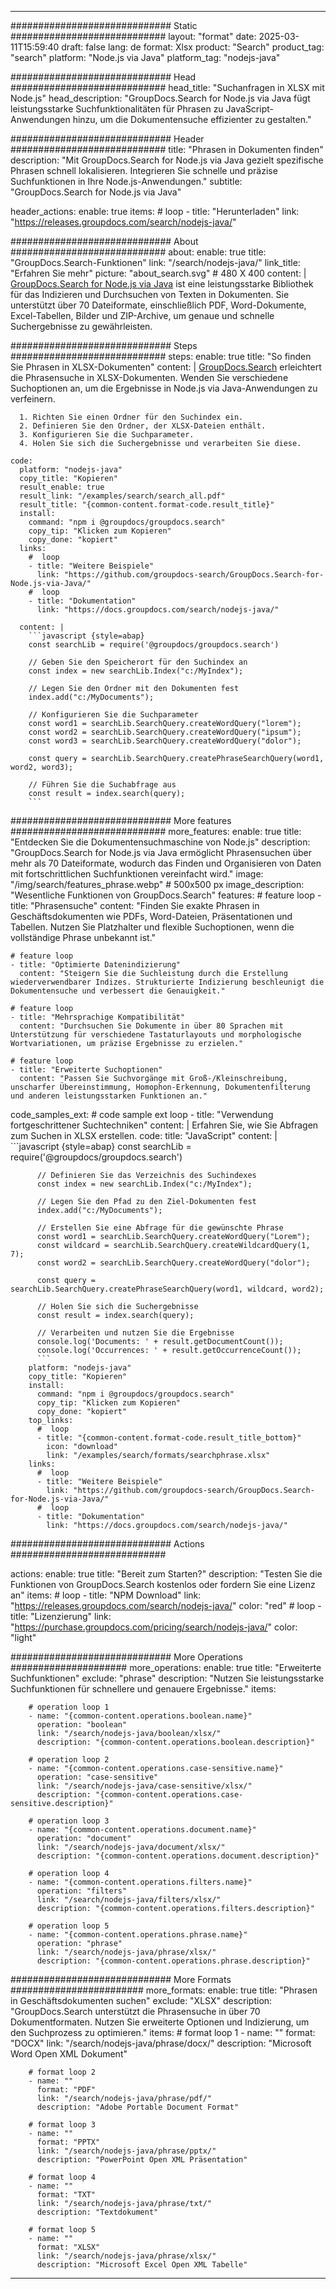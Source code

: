 
---
############################# Static ############################
layout: "format"
date:  2025-03-11T15:59:40
draft: false
lang: de
format: Xlsx
product: "Search"
product_tag: "search"
platform: "Node.js via Java"
platform_tag: "nodejs-java"

############################# Head ############################
head_title: "Suchanfragen in XLSX mit Node.js"
head_description: "GroupDocs.Search for Node.js via Java fügt leistungsstarke Suchfunktionalitäten für Phrasen zu JavaScript-Anwendungen hinzu, um die Dokumentensuche effizienter zu gestalten."

############################# Header ############################
title: "Phrasen in Dokumenten finden" 
description: "Mit GroupDocs.Search for Node.js via Java gezielt spezifische Phrasen schnell lokalisieren. Integrieren Sie schnelle und präzise Suchfunktionen in Ihre Node.js-Anwendungen."
subtitle: "GroupDocs.Search for Node.js via Java" 

header_actions:
  enable: true
  items:
    #  loop
    - title: "Herunterladen"
      link: "https://releases.groupdocs.com/search/nodejs-java/"
      
############################# About ############################
about:
    enable: true
    title: "GroupDocs.Search-Funktionen"
    link: "/search/nodejs-java/"
    link_title: "Erfahren Sie mehr"
    picture: "about_search.svg" # 480 X 400
    content: |
       [GroupDocs.Search for Node.js via Java](/search/nodejs-java/) ist eine leistungsstarke Bibliothek für das Indizieren und Durchsuchen von Texten in Dokumenten. Sie unterstützt über 70 Dateiformate, einschließlich PDF, Word-Dokumente, Excel-Tabellen, Bilder und ZIP-Archive, um genaue und schnelle Suchergebnisse zu gewährleisten.

############################# Steps ############################
steps:
    enable: true
    title: "So finden Sie Phrasen in XLSX-Dokumenten"
    content: |
      [GroupDocs.Search](/search/nodejs-java/) erleichtert die Phrasensuche in XLSX-Dokumenten. Wenden Sie verschiedene Suchoptionen an, um die Ergebnisse in Node.js via Java-Anwendungen zu verfeinern.
      
      1. Richten Sie einen Ordner für den Suchindex ein.
      2. Definieren Sie den Ordner, der XLSX-Dateien enthält.
      3. Konfigurieren Sie die Suchparameter.
      4. Holen Sie sich die Suchergebnisse und verarbeiten Sie diese.
   
    code:
      platform: "nodejs-java"
      copy_title: "Kopieren"
      result_enable: true
      result_link: "/examples/search/search_all.pdf"
      result_title: "{common-content.format-code.result_title}"
      install:
        command: "npm i @groupdocs/groupdocs.search"
        copy_tip: "Klicken zum Kopieren"
        copy_done: "kopiert"
      links:
        #  loop
        - title: "Weitere Beispiele"
          link: "https://github.com/groupdocs-search/GroupDocs.Search-for-Node.js-via-Java/"
        #  loop
        - title: "Dokumentation"
          link: "https://docs.groupdocs.com/search/nodejs-java/"
          
      content: |
        ```javascript {style=abap}
        const searchLib = require('@groupdocs/groupdocs.search')

        // Geben Sie den Speicherort für den Suchindex an
        const index = new searchLib.Index("c:/MyIndex");

        // Legen Sie den Ordner mit den Dokumenten fest
        index.add("c:/MyDocuments");

        // Konfigurieren Sie die Suchparameter
        const word1 = searchLib.SearchQuery.createWordQuery("lorem");
        const word2 = searchLib.SearchQuery.createWordQuery("ipsum");
        const word3 = searchLib.SearchQuery.createWordQuery("dolor");

        const query = searchLib.SearchQuery.createPhraseSearchQuery(word1, word2, word3);

        // Führen Sie die Suchabfrage aus
        const result = index.search(query);
        ```            

############################# More features ############################
more_features:
  enable: true
  title: "Entdecken Sie die Dokumentensuchmaschine von Node.js"
  description: "GroupDocs.Search for Node.js via Java ermöglicht Phrasensuchen über mehr als 70 Dateiformate, wodurch das Finden und Organisieren von Daten mit fortschrittlichen Suchfunktionen vereinfacht wird."
  image: "/img/search/features_phrase.webp" # 500x500 px
  image_description: "Wesentliche Funktionen von GroupDocs.Search"
  features:
    # feature loop
    - title: "Phrasensuche"
      content: "Finden Sie exakte Phrasen in Geschäftsdokumenten wie PDFs, Word-Dateien, Präsentationen und Tabellen. Nutzen Sie Platzhalter und flexible Suchoptionen, wenn die vollständige Phrase unbekannt ist."

    # feature loop
    - title: "Optimierte Datenindizierung"
      content: "Steigern Sie die Suchleistung durch die Erstellung wiederverwendbarer Indizes. Strukturierte Indizierung beschleunigt die Dokumentensuche und verbessert die Genauigkeit."

    # feature loop
    - title: "Mehrsprachige Kompatibilität"
      content: "Durchsuchen Sie Dokumente in über 80 Sprachen mit Unterstützung für verschiedene Tastaturlayouts und morphologische Wortvariationen, um präzise Ergebnisse zu erzielen."

    # feature loop
    - title: "Erweiterte Suchoptionen"
      content: "Passen Sie Suchvorgänge mit Groß-/Kleinschreibung, unscharfer Übereinstimmung, Homophon-Erkennung, Dokumentenfilterung und anderen leistungsstarken Funktionen an."
      
  code_samples_ext:
    # code sample ext loop
    - title: "Verwendung fortgeschrittener Suchtechniken"
      content: |
        Erfahren Sie, wie Sie Abfragen zum Suchen in XLSX erstellen.
      code:
        title: "JavaScript"
        content: |
          ```javascript {style=abap}
          const searchLib = require('@groupdocs/groupdocs.search')
          
          // Definieren Sie das Verzeichnis des Suchindexes
          const index = new searchLib.Index("c:/MyIndex");
              
          // Legen Sie den Pfad zu den Ziel-Dokumenten fest
          index.add("c:/MyDocuments");

          // Erstellen Sie eine Abfrage für die gewünschte Phrase
          const word1 = searchLib.SearchQuery.createWordQuery("Lorem");
          const wildcard = searchLib.SearchQuery.createWildcardQuery(1, 7);
          const word2 = searchLib.SearchQuery.createWordQuery("dolor");

          const query = searchLib.SearchQuery.createPhraseSearchQuery(word1, wildcard, word2);

          // Holen Sie sich die Suchergebnisse
          const result = index.search(query);
          
          // Verarbeiten und nutzen Sie die Ergebnisse
          console.log('Documents: ' + result.getDocumentCount());
          console.log('Occurrences: ' + result.getOccurrenceCount());
          ```
        platform: "nodejs-java"
        copy_title: "Kopieren"
        install:
          command: "npm i @groupdocs/groupdocs.search"
          copy_tip: "Klicken zum Kopieren"
          copy_done: "kopiert"
        top_links:
          #  loop
          - title: "{common-content.format-code.result_title_bottom}"
            icon: "download"
            link: "/examples/search/formats/searchphrase.xlsx"
        links:
          #  loop
          - title: "Weitere Beispiele"
            link: "https://github.com/groupdocs-search/GroupDocs.Search-for-Node.js-via-Java/"
          #  loop
          - title: "Dokumentation"
            link: "https://docs.groupdocs.com/search/nodejs-java/"
            

            


############################# Actions ############################

actions:
  enable: true
  title: "Bereit zum Starten?"
  description: "Testen Sie die Funktionen von GroupDocs.Search kostenlos oder fordern Sie eine Lizenz an"
  items:
    #  loop
    - title: "NPM Download"
      link: "https://releases.groupdocs.com/search/nodejs-java/"
      color: "red"
        #  loop
    - title: "Lizenzierung"
      link: "https://purchase.groupdocs.com/pricing/search/nodejs-java/"
      color: "light"


############################# More Operations #####################
more_operations:
    enable: true
    title: "Erweiterte Suchfunktionen"
    exclude: "phrase"
    description: "Nutzen Sie leistungsstarke Suchfunktionen für schnellere und genauere Ergebnisse."
    items: 
          
        # operation loop 1
        - name: "{common-content.operations.boolean.name}"
          operation: "boolean"
          link: "/search/nodejs-java/boolean/xlsx/"
          description: "{common-content.operations.boolean.description}"

        # operation loop 2
        - name: "{common-content.operations.case-sensitive.name}"
          operation: "case-sensitive"
          link: "/search/nodejs-java/case-sensitive/xlsx/"
          description: "{common-content.operations.case-sensitive.description}"

        # operation loop 3
        - name: "{common-content.operations.document.name}"
          operation: "document"
          link: "/search/nodejs-java/document/xlsx/"
          description: "{common-content.operations.document.description}"

        # operation loop 4
        - name: "{common-content.operations.filters.name}"
          operation: "filters"
          link: "/search/nodejs-java/filters/xlsx/"
          description: "{common-content.operations.filters.description}"

        # operation loop 5
        - name: "{common-content.operations.phrase.name}"
          operation: "phrase"
          link: "/search/nodejs-java/phrase/xlsx/"
          description: "{common-content.operations.phrase.description}"
          
        
          
############################# More Formats ########################
more_formats:
    enable: true
    title: "Phrasen in Geschäftsdokumenten suchen"
    exclude: "XLSX"
    description: "GroupDocs.Search unterstützt die Phrasensuche in über 70 Dokumentformaten. Nutzen Sie erweiterte Optionen und Indizierung, um den Suchprozess zu optimieren."
    items: 
        # format loop 1
        - name: ""
          format: "DOCX"
          link: "/search/nodejs-java/phrase/docx/"
          description: "Microsoft Word Open XML Dokument"
          
        # format loop 2
        - name: ""
          format: "PDF"
          link: "/search/nodejs-java/phrase/pdf/"
          description: "Adobe Portable Document Format"
          
        # format loop 3
        - name: ""
          format: "PPTX"
          link: "/search/nodejs-java/phrase/pptx/"
          description: "PowerPoint Open XML Präsentation"

        # format loop 4
        - name: ""
          format: "TXT"
          link: "/search/nodejs-java/phrase/txt/"
          description: "Textdokument"
          
        # format loop 5
        - name: ""
          format: "XLSX"
          link: "/search/nodejs-java/phrase/xlsx/"
          description: "Microsoft Excel Open XML Tabelle"
  

---